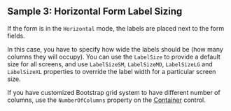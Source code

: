 ## Sample 3: Horizontal Form Label Sizing

If the form is in the `Horizontal` mode, the labels are placed next to the form fields. 

In this case, you have to specify how wide the labels should be (how many columns they will occupy). You can use the `LabelSize` to provide a default size for all screens, and use `LabelSizeSM`, `LabelSizeMD`, `LabelSizeLG` and `LabelSizeXL` properties to override the label width for a particular screen size.

If you have customized Bootstrap grid system to have different number of columns, use the `NumberOfColumns` property on the [Container](/docs/controls/bootstrap/Container/{branch}) control.
